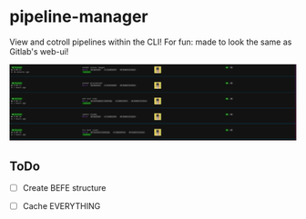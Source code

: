 # pipeline-manager

View and cotroll pipelines within the CLI! For fun: made to look the same as Gitlab's web-ui!

![pipeline list screenshot](./screenshots/pipeline-list.png)

## ToDo

- [ ] Create BEFE structure
- [ ] Cache EVERYTHING


